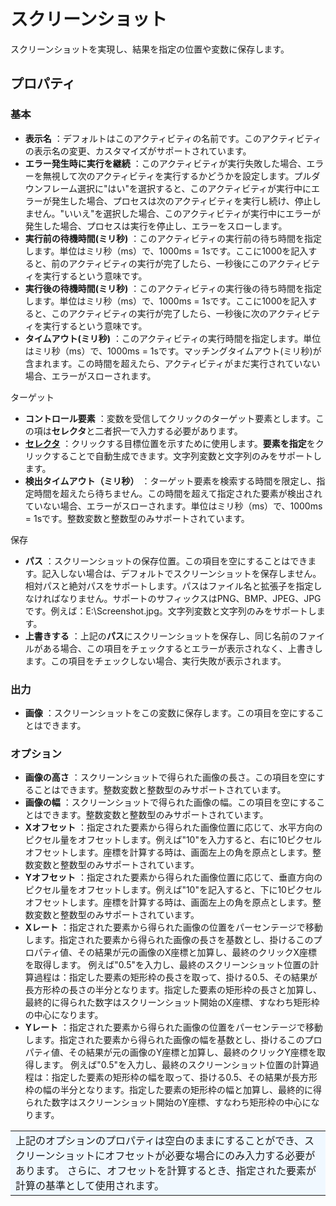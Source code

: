 # スクリーンショット

スクリーンショットを実現し、結果を指定の位置や変数に保存します。

## プロパティ

### 基本

- **表示名** ：デフォルトはこのアクティビティの名前です。このアクティビティの表示名の変更、カスタマイズがサポートされています。
- **エラー発生時に実行を継続** ：このアクティビティが実行失敗した場合、エラーを無視して次のアクティビティを実行するかどうかを設定します。プルダウンフレーム選択に"はい"を選択すると、このアクティビティが実行中にエラーが発生した場合、プロセスは次のアクティビティを実行し続け、停止しません。"いいえ"を選択した場合、このアクティビティが実行中にエラーが発生した場合、プロセスは実行を停止し、エラーをスローします。
- **実行前の待機時間(ミリ秒)** ：このアクティビティの実行前の待ち時間を指定します。単位はミリ秒（ms）で、1000ms = 1sです。ここに1000を記入すると、前のアクティビティの実行が完了したら、一秒後にこのアクティビティを実行するという意味です。
- **実行後の待機時間(ミリ秒)** ：このアクティビティの実行後の待ち時間を指定します。単位はミリ秒（ms）で、1000ms = 1sです。ここに1000を記入すると、このアクティビティの実行が完了したら、一秒後に次のアクティビティを実行するという意味です。
- **タイムアウト(ミリ秒)** ：このアクティビティの実行時間を指定します。単位はミリ秒（ms）で、1000ms = 1sです。マッチングタイムアウト(ミリ秒)が含まれます。この時間を超えたら、アクティビティがまだ実行されていない場合、エラーがスローされます。

ターゲット
- **コントロール要素** ：変数を受信してクリックのターゲット要素とします。この項は**セレクタ**と二者択一で入力する必要があります。
- **[セレクタ](../Appendix/Selector.md?_v=v2020.4)** ：クリックする目標位置を示すために使用します。**要素を指定**をクリックすることで自動生成できます。文字列変数と文字列のみをサポートします。
- **検出タイムアウト（ミリ秒）** ：ターゲット要素を検索する時間を限定し、指定時間を超えたら待ちません。この時間を超えて指定された要素が検出されていない場合、エラーがスローされます。単位はミリ秒（ms）で、1000ms = 1sです。整数変数と整数型のみサポートされています。

保存
- **パス** ：スクリーンショットの保存位置。この項目を空にすることはできます。記入しない場合は、デフォルトでスクリーンショットを保存しません。相対パスと絶対パスをサポートします。パスはファイル名と拡張子を指定しなければなりません。サポートのサフィックスはPNG、BMP、JPEG、JPGです。例えば：E:\Screenshot.jpg。文字列変数と文字列のみをサポートします。
- **上書きする** ：上記の**パス**にスクリーンショットを保存し、同じ名前のファイルがある場合、この項目をチェックするとエラーが表示されなく、上書きします。この項目をチェックしない場合、実行失敗が表示されます。

### 出力
- **画像** ：スクリーンショットをこの変数に保存します。この項目を空にすることはできます。

### オプション
- **画像の高さ** ：スクリーンショットで得られた画像の長さ。この項目を空にすることはできます。整数変数と整数型のみサポートされています。
- **画像の幅** ：スクリーンショットで得られた画像の幅。この項目を空にすることはできます。整数変数と整数型のみサポートされています。
- **Xオフセット** ：指定された要素から得られた画像位置に応じて、水平方向のピクセル量をオフセットします。例えば"10"を入力すると、右に10ピクセルオフセットします。座標を計算する時は、画面左上の角を原点とします。整数変数と整数型のみサポートされています。
- **Yオフセット** ：指定された要素から得られた画像位置に応じて、垂直方向のピクセル量をオフセットします。例えば"10"を記入すると、下に10ピクセルオフセットします。座標を計算する時は、画面左上の角を原点とします。整数変数と整数型のみサポートされています。
- **Χレート** ：指定された要素から得られた画像の位置をパーセンテージで移動します。指定された要素から得られた画像の長さを基数とし、掛けるこのプロパティ値、その結果が元の画像のΧ座標と加算し、最終のクリックΧ座標を取得します。
例えば"0.5"を入力し、最終のスクリーンショット位置の計算過程は：指定した要素の矩形枠の長さを取って、掛ける0.5、その結果が長方形枠の長さの半分となります。指定した要素の矩形枠の長さと加算し、最終的に得られた数字はスクリーンショット開始のΧ座標、すなわち矩形枠の中心になります。
- **Yレート** ：指定された要素から得られた画像の位置をパーセンテージで移動します。指定された要素から得られた画像の幅を基数とし、掛けるこのプロパティ値、その結果が元の画像のY座標と加算し、最終のクリックY座標を取得します。
例えば"0.5"を入力し、最終のスクリーンショット位置の計算過程は：指定した要素の矩形枠の幅を取って、掛ける0.5、その結果が長方形枠の幅の半分となります。指定した要素の矩形枠の幅と加算し、最終的に得られた数字はスクリーンショット開始のY座標、すなわち矩形枠の中心になります。



<table><td bgcolor=	#F0F8FF>上記のオプションのプロパティは空白のままにすることができ、スクリーンショットにオフセットが必要な場合にのみ入力する必要があります。 さらに、オフセットを計算するとき、指定された要素が計算の基準として使用されます。</td></table>
